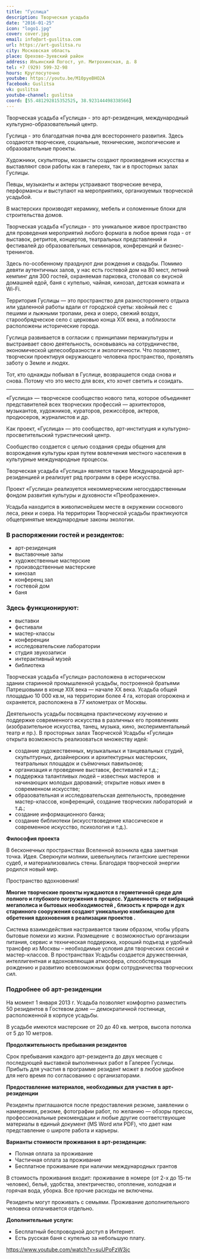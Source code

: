 ```yaml
---
title: "Гуслица"
description: Творческая усадьба
date: "2016-01-25"
icon: "logo1.jpg"
cover: cover.jpg
email: info@art-guslitsa.com
url: https://art-guslitsa.ru
city: Московская область
place: Орехово-Зуевский район
address: Ильинский Погост, ул. Митрохинская, д. 8
tel: +7 (929) 599-32-98
hours: Круглосуточно
youtube: https://youtu.be/M10pyeBHO2A
facebook: Guslitsa
vk: guslitsa
youtube-channel: guslitsa
coord: [55.481292815352525, 38.923144498338566]
---
```


Творческая усадьба «Гуслица» - это арт-резиденция, международный культурно-образовательный центр.

Гуслица - это благодатная почва для всестороннего развития.
Здесь создаются творческие, социальные, технические, экологические и образовательные проекты.

Художники, скульпторы, мозаисты создают произведения искусства и выставляют свои работы как в галереях, так и в просторных залах Гуслицы.

Певцы, музыканты и актеры устраивают творческие вечера, перформансы и выступают на мероприятиях, организуемых творческой усадьбой.

В мастерских производят керамику, мебель и соломенные блоки для строительства домов.

Творческая усадьба «Гуслица» - это уникальное живое пространство для проведения мероприятий любого формата в любое время года - от выставок, ретритов, концертов, театральных представлений и фестивалей до образовательных семинаров, конференций и бизнес-тренингов.

Здесь по-особенному празднуют дни рождения и свадьбы. Помимо девяти аутентичных залов, у нас есть гостевой дом на 80 мест, летний кемпинг для 300 гостей, охраняемая парковка, столовая со вкусной домашней едой, баня с купелью, чайная, кинозал, детская комната и Wi-Fi.

Территория Гуслицы — это пространство для разностороннего отдыха или удаленной работы вдали от городской суеты: хвойный лес с пешими и лыжными тропами, река и озеро, свежий воздух, старообрядческое село с церковью конца XIX века, а поблизости расположены исторические города.

Гуслица развивается в согласии с принципами пермакультуры и выстраивает свою деятельность, основываясь на сотрудничестве, экономической целесообразности и экологичности. Что позволяет, творчески проектируя окружающего человека пространство, проявлять заботу о Земле и людях.

Тот, кто однажды побывал в Гуслице, возвращается сюда снова и снова. Потому что это место для всех, кто хочет светить и созидать.

<youtube-embed link="https://youtu.be/FRQUVs7a0-s" />

---

«Гуслица» — творческое сообщество нового типа, которое объединяет представителей всех творческих профессий — архитекторов, музыкантов, художников, кураторов, режиссёров, актеров, продюсеров, журналистов и др.

Как проект, «Гуслица» — это сообщество, арт-институция и культурно-просветительский туристический центр.

Сообщество создается с целью создания среды общения для возрождения культуры края путем вовлечения местного населения в культурные международные процессы.

Творческая усадьба «Гуслица» является также Международной арт-резиденцией и реализует ряд программ в сфере искусства.

Проект «Гуслица» реализуется некоммерческим негосударственным фондом развития культуры и духовности «Преображение».

Усадьба находится в живописнейшем месте в окружении соснового леса, реки и озера. На территории Творческой усадьбы практикуются общепринятые международные законы экологии.

### В распоряжении гостей и резидентов:

- арт-резиденция
- выставочные залы
- художественные мастерские
- производственные мастерские
- кинозал
- конференц зал
- гостевой дом
- баня

### Здесь функционируют:

- выставки
- фестивали
- мастер-классы
- конференции
- исследовательские лаборатории
- студия звукозаписи
- интерактивный музей
- библиотека

Творческая усадьба «Гуслица» расположена в историческом  здании старинной промышленной усадьбы, построенной братьями Патрешовыми в конце ХIХ века — начале XX века. Усадьба общей площадью 10 000 кв.м, на территории более 4 га, которая огорожена и охраняется, расположена в 77 километрах от Москвы.

Деятельность усадьбы посвящена практическому изучению и поддержке современного искусства в различных его проявлениях (изобразительное искусства, танец, музыка, кино, экспериментальный театр и пр.). В просторных залах Творческой Усадьбы «Гуслица» открыта возможность реализоваться множеству идей:

- создание художественных, музыкальных и танцевальных студий, скульптурных, дизайнерских и архитектурных мастерских, театральных площадок и съёмочных павильонов;
- организация и проведение выставок, фестивалей и т.д.;
- поддержка талантливых людей – известных мастеров  и начинающих молодых дарований; открытие новых имен в современном искусстве;
- образовательная и исследовательская деятельность, проведение мастер-классов, конференций, создание творческих лабораторий  и т.д.;
- создание информационного банка;
- создание библиотеки (искусствоведение классическое и современное искусство, психология и т.д.).

**Философия проекта**

В бесконечных пространствах Вселенной возникла едва заметная точка. Идея. Сверкнули молнии, шевельнулись гигантские шестеренки судеб, и материализовались стены. Благодаря творческой энергии родился новый мир.

Пространство вдохновения!

**Многие творческие проекты нуждаются в герметичной среде для полного и глубокого погружения в процесс. Удаленность  от вибраций мегаполиса и бытовых необходимостей , близость к природе и дух старинного сооружения создают уникальную комбинацию для обретения вдохновения в реализации проектов .**

Система взаимодействия настраивается таким образом, чтобы убрать бытовые помехи из жизни. Размещение  c возможностью организации питания, сервис и техническая поддержка, хороший подъезд и удобный трансфер из Москвы – необходимые условия для творческих сессий и мастер-классов. В пространствах Усадьбы создается дружественная, интеллигентная и вдохновляющая атмосфера, способствующая рождению и развитию всевозможных форм сотрудничества творческих сил.

### Подробнее об арт-резиденции

На момент 1 января 2013 г. Усадьба позволяет комфортно разместить 50 резидентов в Гостевом доме — демократичной гостинице, расположенной в корпусе усадьбы.

В усадьбе имеются мастерские от 20 до 40 кв. метров, высота потолка от 5 до 10 метров.

**Продолжительность пребывания резидентов**

Срок пребывания каждого арт-резидента до двух месяцев с последующей выставкой выполненных работ в Галерее Гуслицы. Прибыть для участия в программе резидент может в любое удобное для него время по согласованию с организаторами.

**Предоставление материалов, необходимых для участия в арт-резиденции**

Резиденты приглашаются после предоставления резюме, заявлении о намерениях, резюме, фотографии работ, по желанию — обзоры прессы, профессиональные рекомендации и любые другие соответствующие материалы в единый документ (MS Word или PDF), что дает нам представление о широте работа и карьеры.

**Варианты стоимости проживания в арт-резиденции:**

- Полная оплата за проживание
- Частичная оплата за проживание
- Бесплатное проживание при наличии международных грантов

В стоимость проживания входит: проживание в номере (от 2-х до 15-ти человек), бельё, удобства, электричество, отопление, холодная и горячая вода, уборка. Все прочие расходы не включены.

Резиденты могут проживать с семьями. Проживание дополнительного человека оплачивается отдельно.

**Дополнительные услуги:**

- Бесплатный беспроводной доступ в Интернет.
- Есть русская баня с купелью за небольшую плату.

https://www.youtube.com/watch?v=suUPoFzW3jc
